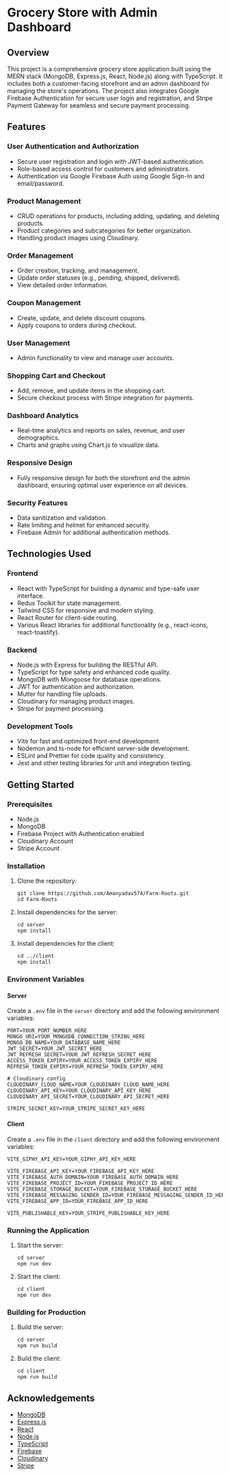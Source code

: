 
# Grocery Store with Admin Dashboard

## Overview

This project is a comprehensive grocery store application built using the MERN stack (MongoDB, Express.js, React, Node.js) along with TypeScript. It includes both a customer-facing storefront and an admin dashboard for managing the store's operations. The project also integrates Google Firebase Authentication for secure user login and registration, and Stripe Payment Gateway for seamless and secure payment processing.
## Features

### User Authentication and Authorization
- Secure user registration and login with JWT-based authentication.
- Role-based access control for customers and administrators.
- Authentication via Google Firebase Auth using Google Sign-In and email/password.

### Product Management
- CRUD operations for products, including adding, updating, and deleting products.
- Product categories and subcategories for better organization.
- Handling product images using Cloudinary.

### Order Management
- Order creation, tracking, and management.
- Update order statuses (e.g., pending, shipped, delivered).
- View detailed order information.

### Coupon Management
- Create, update, and delete discount coupons.
- Apply coupons to orders during checkout.

### User Management
- Admin functionality to view and manage user accounts.

### Shopping Cart and Checkout
- Add, remove, and update items in the shopping cart.
- Secure checkout process with Stripe integration for payments.

### Dashboard Analytics
- Real-time analytics and reports on sales, revenue, and user demographics.
- Charts and graphs using Chart.js to visualize data.

### Responsive Design
- Fully responsive design for both the storefront and the admin dashboard, ensuring optimal user experience on all devices.

### Security Features
- Data sanitization and validation.
- Rate limiting and helmet for enhanced security.
- Firebase Admin for additional authentication methods.

## Technologies Used

### Frontend
- React with TypeScript for building a dynamic and type-safe user interface.
- Redux Toolkit for state management.
- Tailwind CSS for responsive and modern styling.
- React Router for client-side routing.
- Various React libraries for additional functionality (e.g., react-icons, react-toastify).

### Backend
- Node.js with Express for building the RESTful API.
- TypeScript for type safety and enhanced code quality.
- MongoDB with Mongoose for database operations.
- JWT for authentication and authorization.
- Multer for handling file uploads.
- Cloudinary for managing product images.
- Stripe for payment processing.

### Development Tools
- Vite for fast and optimized front-end development.
- Nodemon and ts-node for efficient server-side development.
- ESLint and Prettier for code quality and consistency.
- Jest and other testing libraries for unit and integration testing.

## Getting Started

### Prerequisites
- Node.js
- MongoDB
- Firebase Project with Authentication enabled
- Cloudinary Account
- Stripe Account

### Installation

1. Clone the repository:
   ```
   git clone https://github.com/Amanyadav574/Farm-Roots.git
   cd Farm-Roots
   ```
   
2.  Install dependencies for the server:
    
    ```
    cd server
    npm install
    ``` 
    
3.  Install dependencies for the client:

    ```
    cd ../client
    npm install
    ``` 
  

### Environment Variables

#### Server

Create a `.env` file in the `server` directory and add the following environment variables:

```
PORT=YOUR_PORT_NUMBER_HERE
MONGO_URI=YOUR_MONGODB_CONNECTION_STRING_HERE
MONGO_DB_NAME=YOUR_DATABASE_NAME_HERE
JWT_SECRET=YOUR_JWT_SECRET_HERE
JWT_REFRESH_SECRET=YOUR_JWT_REFRESH_SECRET_HERE
ACCESS_TOKEN_EXPIRY=YOUR_ACCESS_TOKEN_EXPIRY_HERE
REFRESH_TOKEN_EXPIRY=YOUR_REFRESH_TOKEN_EXPIRY_HERE

# Cloudinary config
CLOUDINARY_CLOUD_NAME=YOUR_CLOUDINARY_CLOUD_NAME_HERE
CLOUDINARY_API_KEY=YOUR_CLOUDINARY_API_KEY_HERE
CLOUDINARY_API_SECRET=YOUR_CLOUDINARY_API_SECRET_HERE

STRIPE_SECRET_KEY=YOUR_STRIPE_SECRET_KEY_HERE
``` 

#### Client

Create a `.env` file in the `client` directory and add the following environment variables:


```
VITE_GIPHY_API_KEY=YOUR_GIPHY_API_KEY_HERE

VITE_FIREBASE_API_KEY=YOUR_FIREBASE_API_KEY_HERE
VITE_FIREBASE_AUTH_DOMAIN=YOUR_FIREBASE_AUTH_DOMAIN_HERE
VITE_FIREBASE_PROJECT_ID=YOUR_FIREBASE_PROJECT_ID_HERE
VITE_FIREBASE_STORAGE_BUCKET=YOUR_FIREBASE_STORAGE_BUCKET_HERE
VITE_FIREBASE_MESSAGING_SENDER_ID=YOUR_FIREBASE_MESSAGING_SENDER_ID_HERE
VITE_FIREBASE_APP_ID=YOUR_FIREBASE_APP_ID_HERE

VITE_PUBLISHABLE_KEY=YOUR_STRIPE_PUBLISHABLE_KEY_HERE

``` 

### Running the Application

1.  Start the server:
    
    ```
    cd server
    npm run dev
    ``` 
    
2.  Start the client:
    
    ```
    cd client
    npm run dev
    ``` 
    

### Building for Production

1.  Build the server:

    
    ```
    cd server
    npm run build
    ``` 
    
2.  Build the client:
    
    ```
    cd client
    npm run build
    ``` 
    

## Acknowledgements

-   [MongoDB](https://www.mongodb.com/)
-   [Express.js](https://expressjs.com/)
-   [React](https://reactjs.org/)
-   [Node.js](https://nodejs.org/)
-   [TypeScript](https://www.typescriptlang.org/)
-   [Firebase](https://firebase.google.com/)
-   [Cloudinary](https://cloudinary.com/)
-   [Stripe](https://stripe.com/)
